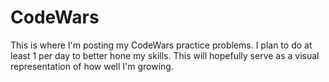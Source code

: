 # CodeWars

This is where I'm posting my CodeWars practice problems. I plan to do at least 1 per day to better hone my skills. This will hopefully serve as a visual representation of how well I'm growing.

